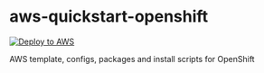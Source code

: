 # aws-quickstart-openshift

[![Deploy to AWS](http://d0.awsstatic.com/product-marketing/Elastic%20Beanstalk/deploy-to-aws.png)](https://console.aws.amazon.com/cloudformation/home?region=us-west-2#cstack=sn%7EOpenShift%7Cturl%7Ehttps://raw.githubusercontent.com/brennv/aws-quickstart-openshift/master/templates/quickstart-openshift.template)

AWS template, configs, packages and install scripts for OpenShift
